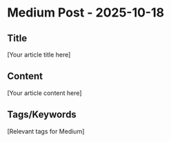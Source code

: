 # Medium Post - 2025-10-18

## Title
[Your article title here]

## Content
[Your article content here]

## Tags/Keywords
[Relevant tags for Medium]
